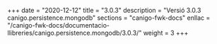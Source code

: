 +++
date        = "2020-12-12"
title       = "3.0.3"
description = "Versió 3.0.3 canigo.persistence.mongodb"
sections    = "canigo-fwk-docs"
enllac		= "/canigo-fwk-docs/documentacio-llibreries/canigo.persistence.mongodb/3.0.3/"
weight		= 3
+++
